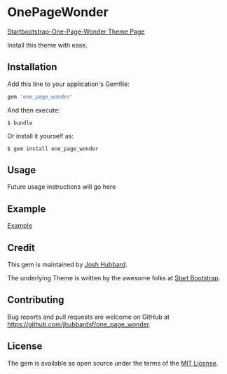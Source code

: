 # OnePageWonder
[Startbootstrap-One-Page-Wonder Theme Page](https://startbootstrap.com/template-overviews/one-page-wonder/)

Install this theme with ease.

## Installation

Add this line to your application's Gemfile:

```ruby
gem 'one_page_wonder'
```

And then execute:

    $ bundle

Or install it yourself as:

    $ gem install one_page_wonder

## Usage

Future usage instructions will go here

## Example

[Example](https://blackrockdigital.github.io/startbootstrap-one-page-wonder/)

## Credit

This gem is maintained by [Josh Hubbard](https://github.com/jhubbardsf).

The underlying Theme is written by the awesome folks at [Start Bootstrap](https://startbootstrap.com).

## Contributing

Bug reports and pull requests are welcome on GitHub at https://github.com/jhubbardsf/one_page_wonder.


## License

The gem is available as open source under the terms of the [MIT License](http://opensource.org/licenses/MIT).
